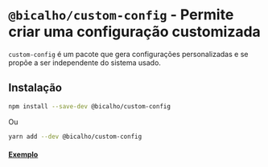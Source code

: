 # `@bicalho/custom-config` - Permite criar uma configuração customizada

`custom-config` é um pacote que gera configurações personalizadas e se propõe a ser independente do sistema usado.

## Instalação

```bash
npm install --save-dev @bicalho/custom-config
```

Ou

```bash
yarn add --dev @bicalho/custom-config
```


#### [Exemplo](https://github.com/jacksonbicalho/bicalho/blob/master/packages/ssldev/src/server.ts)


